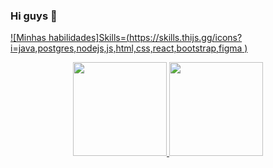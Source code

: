 ### Hi guys 👋

[![Minhas habilidades]Skills=(https://skills.thijs.gg/icons?i=java,postgres,nodejs,js,html,css,react,bootstrap,figma ) ](https://skills.thijs.gg)

  
<div align="center"></div>
<div align="center">
<a href="https://github.com/renataCaruso">
<img height="150em" src="https://github-readme-stats.vercel.app/api?username=renataCaruso&show_icons=true&theme=nightowl&include_all_commits=true&count_private=true"/>
<img height="150em" src="https://github-readme-stats.vercel.app/api/top-langs/?username=renataCaruso&layout=compact&langs_count=7&theme=nightowl"/>

</div> 
  
